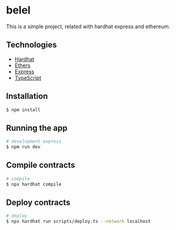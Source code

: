 # belel

This is a simple project, related with hardhat express and ethereum.

## Technologies

- [Hardhat](https://hardhat.org/)
- [Ethers](https://docs.ethers.io/v5/)
- [Express](https://expressjs.com/)
- [TypeScript](https://www.typescriptlang.org/)

## Installation

```bash
$ npm install
```

## Running the app

```bash
# development express
$ npm run dev
```

## Compile contracts

```bash
# compile
$ npx hardhat compile
```

## Deploy contracts

```bash
# deploy
$ npx hardhat run scripts/deploy.ts --network localhost
```
